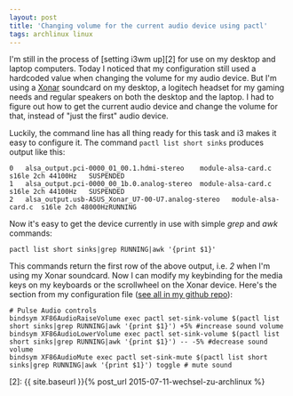 ```yaml
---
layout: post
title: 'Changing volume for the current audio device using pactl'
tags: archlinux linux
---
```

I'm still in the process of [setting i3wm up][2] for use on my desktop and laptop computers. Today I noticed that my configuration still used a hardcoded value when changing the volume for my audio device. But I'm using a [Xonar][0] soundcard on my desktop, a logitech headset for my gaming needs and regular speakers on both the desktop and the laptop. I had to figure out how to get the current audio device and change the volume for that, instead of "just the first" audio device.

Luckily, the command line has all thing ready for this task and i3 makes it easy to configure it. The command `pactl list short sinks` produces output like this:

    0	alsa_output.pci-0000_01_00.1.hdmi-stereo	module-alsa-card.c	s16le 2ch 44100Hz	SUSPENDED
    1	alsa_output.pci-0000_00_1b.0.analog-stereo	module-alsa-card.c	s16le 2ch 44100Hz	SUSPENDED
    2	alsa_output.usb-ASUS_Xonar_U7-00-U7.analog-stereo	module-alsa-card.c	s16le 2ch 48000HzRUNNING

Now it's easy to get the device currently in use with simple *grep* and *awk* commands:

    pactl list short sinks|grep RUNNING|awk '{print $1}'

This commands return the first row of the above output, i.e. *2* when I'm using my Xonar soundcard. Now I can modify my keybinding for the media keys on my keyboards or the scrollwheel on the Xonar device. Here's the section from my configuration file ([see all in my github repo][1]):

    # Pulse Audio controls
    bindsym XF86AudioRaiseVolume exec pactl set-sink-volume $(pactl list short sinks|grep RUNNING|awk '{print $1}') +5% #increase sound volume
    bindsym XF86AudioLowerVolume exec pactl set-sink-volume $(pactl list short sinks|grep RUNNING|awk '{print $1}') -- -5% #decrease sound volume
    bindsym XF86AudioMute exec pactl set-sink-mute $(pactl list short sinks|grep RUNNING|awk '{print $1}') toggle # mute sound

[0]: https://www.asus.com/Sound/Xonar_U7/ 
[1]: https://github.com/MoriTanosuke/i3wm-config
[2]: {{ site.baseurl }}{% post_url 2015-07-11-wechsel-zu-archlinux %}

